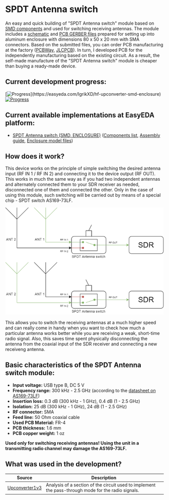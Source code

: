 # SPDT Antenna switch

An easy and quick building of "SPDT Antenna switch" module based on [SMD components](./SMD/EasyEDA) and used for switching receiving antennas. The module includes a [schematic](./SMD/Schematics) and [PCB GERBER files](./SMD/Gerbers) prepared for setting up into aluminum enclosure with dimensions 80 x 50 x 20 mm with SMA connectors. Based on the submitted files, you can order PCB manufacturing at the factory ([PCBWay], [JLCPCB]). In turn, I developed PCB for the independently manufacturing based on the existing circuit. As a result, the self-made manufacture of the "SPDT Antenna switch" module is cheaper than buying a ready-made device.

## Current development progress:
[![Progress](https://img.shields.io/badge/SPDT%20Antenna%20switch%20(SMD,%20ENCLOSURE)-tested-green.svg)](https://easyeda.com/IgrikXD/hf-upconverter-smd-enclosure) [![Progress](https://img.shields.io/badge/version-1.0.EE-blue.svg)](./SMD/EasyEDA)  

## Current available implementations at EasyEDA platform:
- [SPDT Antenna switch (SMD, ENCLOSURE)] ([Components list](./SMD/Components%20list.md), [Assembly guide](./SMD/Assembly%20guide.md), [Enclosure model files](./SMD/Enclosure%20model%20files))

## How does it work?
This device works on the principle of simple switching the desired antenna input (RF IN 1 / RF IN 2) and connecting it to the device output (RF OUT). This works in much the same way as if you had two independent antennas and alternately connected them to your SDR receiver as needed, disconnected one of them and connected the other. Only in the case of using this module, such switching will be carried out by means of a special chip - SPDT switch AS169-73LF. 

![SPDT switch diagram](../Resources/SPDT%20Antenna%20switch/SPDT-Switch-diagram.png) 

This allows you to switch the receiving antennas at a much higher speed and can really come in handy when you want to check how much a particular antenna works better while you are receiving a weak, short-time radio signal. Also, this saves time spent physically disconnecting the antenna from the coaxial input of the SDR receiver and connecting a new receiveng antenna.

## Basic characteristics of the SPDT Antenna switch module:

- **Input voltage:** USB type B, DC 5 V  
- **Frequency range:** 300 kHz - 2.5 GHz (according to the [datasheet on AS169-73LF](./SMD/Datasheets/Switches/AS169-73LF-Switch-Datasheet.pdf))  
- **Insertion loss:** 0.3 dB (300 kHz - 1 GHz), 0.4 dB (1 - 2.5 GHz)  
- **Isolation:** 25 dB (300 kHz - 1 GHz), 24 dB (1 - 2.5 GHz) 
- **RF connector:** SMA  
- **Feed line:** 50 Ohm coaxial cable  
- **Used PCB Material:** FR-4  
- **PCB thickness:** 1.6 mm  
- **PCB copper weight:** 1 oz  

**Used only for switching receiving antennas! Using the unit in a transmitting radio channel may damage the AS169-73LF.**

## What was used in the development?
| Source | Description |
| ------ | ------ |
| [Upconverter1v3] | Analysis of a section of the circuit used to implement the pass-through mode for the radio signals. |

[PCBWay]: <https://www.pcbway.com/>
[JLCPCB]: <https://jlcpcb.com/>
[SPDT Antenna switch (SMD, ENCLOSURE)]: <https://easyeda.com/IgrikXD/spdt-antenna-switch-smd-enclosure>
[Upconverter1v3]: <https://github.com/opendous/Upconverter1v3>
